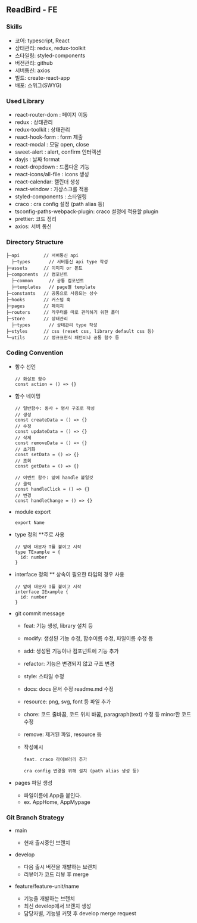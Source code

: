 ## ReadBird - FE

### Skills

- 코어: typescript, React
- 상태관리: redux, redux-toolkit
- 스타일링: styled-components
- 버전관리: github
- 서버통신: axios
- 빌드: create-react-app
- 배포: 스위그(SWYG)

### Used Library

- react-router-dom : 페이지 이동
- redux : 상태관리
- redux-toolkit : 상태관리
- react-hook-form : form 제출
- react-modal : 모달 open, close
- sweet-alert : alert, confirm 인터렉션
- dayjs : 날짜 format
- react-dropdown : 드롭다운 기능
- react-icons/all-file : icons 생성
- react-calendar: 캘린더 생성
- react-window : 가상스크롤 적용
- styled-components : 스타일링
- craco : cra config 설정 (path alias 등)
- tsconfig-paths-webpack-plugin: craco 설정에 적용할 plugin
- prettier: 코드 정리
- axios: 서버 통신

### Directory Structure

```
├─api         // 서버통신 api
  ├─types       // 서버통신 api type 작성
├─assets      // 이미지 or 폰트
├─components  // 컴포넌트
  ├─common      // 공통 컴포넌트
  ├─templates   // page별 template
├─constants   // 공통으로 사용되는 상수
├─hooks       // 커스텀 훅
├─pages       // 페이지
├─routers     // 라우터를 따로 관리하기 위한 폴더
├─store       // 상태관리
  ├─types       // 상태관리 type 작성
├─styles      // css (reset css, library default css 등)
└─utils       // 정규표현식 패턴이나 공통 함수 등
```

### Coding Convention

- 함수 선언

  ```
  // 화살표 함수
  const action = () => {}
  ```

- 함수 네이밍

  ```
  // 일반함수: 동사 + 명사 구조로 작성
  // 생성
  const createData = () => {}
  // 수정
  const updateData = () => {}
  // 삭제
  const removeData = () => {}
  // 초기화
  const setData = () => {}
  // 조회
  const getData = () => {}

  // 이벤트 함수: 앞에 handle 붙일것
  // 클릭
  const handleClick = () => {}
  // 변경
  const handleChange = () => {}
  ```

- module export

  ```
  export Name
  ```

- type 정의 \*\*주로 사용

  ```
  // 앞에 대문자 T를 붙이고 시작
  type TExample = {
    id: number
  }
  ```

- interface 정의 \*\* 상속이 필요한 타입의 경우 사용

  ```
  // 앞에 대문자 I를 붙이고 시작
  interface IExample {
    id: number
  }
  ```

- git commit message

  - feat: 기능 생성, library 설치 등
  - modify: 생성된 기능 수정, 함수이름 수정, 파일이름 수정 등
  - add: 생성된 기능이나 컴포넌트에 기능 추가
  - refactor: 기능은 변경되지 않고 구조 변경
  - style: 스타일 수정
  - docs: docs 문서 수정 readme.md 수정
  - resource: png, svg, font 등 파일 추가
  - chore: 코드 줄바꿈, 코드 위치 바꿈, paragraph(text) 수정 등 minor한 코드 수정
  - remove: 제거된 파일, resource 등
  - 작성예시

    ```
    feat. craco 라이브러리 추가

    cra config 변경을 위해 설치 (path alias 생성 등)
    ```

- pages 파일 생성
  - 파일이름에 App을 붙인다.
  - ex. AppHome, AppMypage

### Git Branch Strategy

- main

  - 현재 출시중인 브랜치

- develop

  - 다음 출시 버전을 개발하는 브랜치
  - 리뷰어가 코드 리뷰 후 merge

- feature/feature-unit/name
  - 기능을 개발하는 브랜치
  - 최신 develop에서 브랜치 생성
  - 담당자별, 기능별 커밋 후 develop merge request
